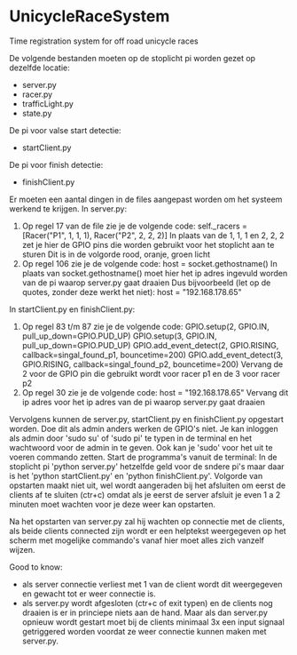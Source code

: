 # UnicycleRaceSystem
Time registration system for off road unicycle races

De volgende bestanden moeten op de stoplicht pi worden gezet op dezelfde locatie:
- server.py
- racer.py
- trafficLight.py
- state.py

De pi voor valse start detectie:
- startClient.py

De pi voor finish detectie:
- finishClient.py

Er moeten een aantal dingen in de files aangepast worden om het systeem werkend te krijgen.
In server.py:
1. Op regel 17 van de file zie je de volgende code:
    self._racers = [Racer("P1", 1, 1, 1), Racer("P2", 2, 2, 2)]
   In plaats van de 1, 1, 1 en 2, 2, 2 zet je hier de GPIO pins die worden gebruikt voor het stoplicht aan te sturen
   Dit is in de volgorde rood, oranje, groen licht
2. Op regel 106 zie je de volgende code:
    host = socket.gethostname()
   In plaats van socket.gethostname() moet hier het ip adres ingevuld worden van de pi waarop server.py gaat draaien
   Dus bijvoorbeeld (let op de quotes, zonder deze werkt het niet):
    host = "192.168.178.65"

In startClient.py en finishClient.py:
1. Op regel 83 t/m 87 zie je de volgende code:
    GPIO.setup(2, GPIO.IN, pull_up_down=GPIO.PUD_UP)
    GPIO.setup(3, GPIO.IN, pull_up_down=GPIO.PUD_UP)
    GPIO.add_event_detect(2, GPIO.RISING, callback=singal_found_p1, bouncetime=200)
    GPIO.add_event_detect(3, GPIO.RISING, callback=singal_found_p2, bouncetime=200)
   Vervang de 2 voor de GPIO pin die gebruikt wordt voor racer p1 en de 3 voor racer p2
2. Op regel 30 zie je de volgende code:
    host = "192.168.178.65"
   Vervang dit ip adres voor het ip adres van de pi waarop server.py gaat draaien

Vervolgens kunnen de server.py, startClient.py en finishClient.py opgestart worden.
Doe dit als admin anders werken de GPIO's niet. Je kan inloggen als admin door 'sudo su' of 'sudo pi' te typen in de terminal en het wachtwoord voor de admin in te geven.
Ook kan je 'sudo' voor het uit te voeren commando zetten. Start de programma's vanuit de terminal:
In de stoplicht pi 'python server.py' hetzelfde geld voor de sndere pi's maar daar is het 'python startClient.py'  en 'python finishClient.py'.
Volgorde van opstarten maakt niet uit, wel wordt aangeraden bij het afsluiten om eerst de clients af te sluiten (ctr+c) omdat als je eerst de server afsluit je even 1 a 2 minuten moet wachten voor je deze weer kan opstarten.

Na het opstarten van server.py zal hij wachten op connectie met de clients, als beide clients connected zijn wordt er een helptekst weergegeven op het scherm met mogelijke commando's vanaf hier moet alles zich vanzelf wijzen.

Good to know:
- als server connectie verliest met 1 van de client wordt dit weergegeven en gewacht tot er weer connectie is.
- als server.py wordt afgesloten (ctr+c of exit typen) en de clients nog draaien is er in princiepe niets aan de hand. Maar als dan server.py opnieuw wordt gestart moet bij de clients minimaal 3x een input signaal getriggered worden voordat ze weer connectie kunnen maken met server.py.
